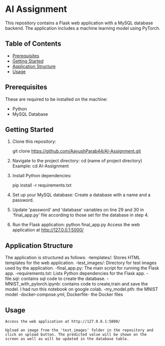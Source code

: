 # AI Assignment
This repository contains a Flask web application with a MySQL database backend. The application includes a machine learning model using PyTorch.

## Table of Contents
- [Prerequisites](#prerequisites)
- [Getting Started](#getting-started)
- [Application Structure](#application-structure)
- [Usage](#usage)

## Prerequisites
These are required to be installed on the machine:
- Python
- MySQL Database

## Getting Started
1. Clone this repository:

   git clone https://github.com/AayushParab44/AI-Assignment.git

2. Navigate to the project directory:
   cd (name of project directory)
   Example: cd AI-Assignment

3. Install Python dependencies:

   pip install -r requirements.txt

4. Set up your MySQL database:
   Create a database with a name and a password.

5. Update 'password' and 'database' variables on line 29 and 30 in 'final_app.py' file according to those set for the database in step 4.

6. Run the Flask application:
   python final_app.py
   Access the web application at http://127.0.0.1:5000/

## Application Structure

The application is structured as follows:
-templates/: Stores HTML templates for the web application.
-test_images/: Directory for test images used by the application.
-final_app.py: The main script for running the Flask app.
-requirements.txt: Lists Python dependencies for the Flask app.
-file.sql: contains sql code to create the database.
-MNIST_with_pytorch.ipynb: contains code to create,train and save the model. I had run this notebook on google colab.
-my_model.pth: the MNIST model
-docker-compose.yml, Dockerfile- the Docker files

## Usage

    Access the web application at http://127.0.0.1:5000/
    
    Upload an image from the 'test_images' folder in the repository and click on upload button. The predicted value will be shown on the screen as well as will be updated in the database table.   

